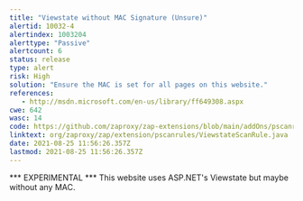 ```yaml
---
title: "Viewstate without MAC Signature (Unsure)"
alertid: 10032-4
alertindex: 1003204
alerttype: "Passive"
alertcount: 6
status: release
type: alert
risk: High
solution: "Ensure the MAC is set for all pages on this website."
references:
   - http://msdn.microsoft.com/en-us/library/ff649308.aspx
cwe: 642
wasc: 14
code: https://github.com/zaproxy/zap-extensions/blob/main/addOns/pscanrules/src/main/java/org/zaproxy/zap/extension/pscanrules/ViewstateScanRule.java
linktext: org/zaproxy/zap/extension/pscanrules/ViewstateScanRule.java
date: 2021-08-25 11:56:26.357Z
lastmod: 2021-08-25 11:56:26.357Z
---
```

*** EXPERIMENTAL ***
This website uses ASP.NET's Viewstate but maybe without any MAC.


